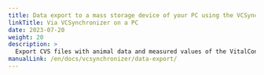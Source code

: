 ```yaml
---
title: Data export to a mass storage device of your PC using the VCSynchronizer software
linkTitle: Via VCSynchronizer on a PC
date: 2023-07-20
weight: 20
description: >
  Export CVS files with animal data and measured values of the VitalControl device to the mass storage of a computer.
manualLink: /en/docs/vcsynchronizer/data-export/
---
```

<script>
  window.location.href = "/en/docs/vcsynchronizer/data-export/";
</script>
